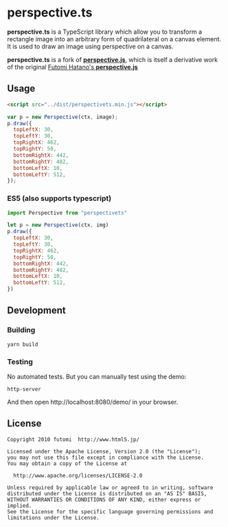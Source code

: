 # perspective.ts


**perspective.ts** is a TypeScript library which allow you to transform a rectangle image into an arbitrary form of quadrilateral on a canvas element. It is used to draw an image using perspective on a canvas.

**perspective.ts** is a fork of [**perspective.js**](https://github.com/wanadev/perspective.js), which is itself a derivative work of the original [Futomi Hatano's **perspective.js**](http://www.html5.jp/test/perspective_canvas/demo1_en.html)


## Usage

```html
<script src="../dist/perspectivets.min.js"></script>
```

```js
var p = new Perspective(ctx, image);
p.draw({
  topLeftX: 30,
  topLeftY: 30,
  topRightX: 462,
  topRightY: 50,
  bottomRightX: 442,
  bottomRightY: 482,
  bottomLeftX: 10,
  bottomLeftY: 512,
});
```

### ES5 (also supports typescript)

```js
import Perspective from "perspectivets"

let p = new Perspective(ctx, img)
p.draw({
  topLeftX: 30,
  topLeftY: 30,
  topRightX: 462,
  topRightY: 50,
  bottomRightX: 442,
  bottomRightY: 482,
  bottomLeftX: 10,
  bottomLeftY: 512,
})
```

## Development

### Building

```
yarn build
```

### Testing

No automated tests. But you can manually test using the demo:

```
http-server
```

And then open http://localhost:8080/demo/ in your browser.

## License

    Copyright 2010 futomi  http://www.html5.jp/

    Licensed under the Apache License, Version 2.0 (the "License");
    you may not use this file except in compliance with the License.
    You may obtain a copy of the License at

      http://www.apache.org/licenses/LICENSE-2.0

    Unless required by applicable law or agreed to in writing, software
    distributed under the License is distributed on an "AS IS" BASIS,
    WITHOUT WARRANTIES OR CONDITIONS OF ANY KIND, either express or implied.
    See the License for the specific language governing permissions and
    limitations under the License.
